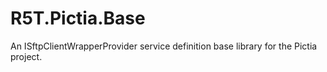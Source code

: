 # R5T.Pictia.Base
An ISftpClientWrapperProvider service definition base library for the Pictia project.
